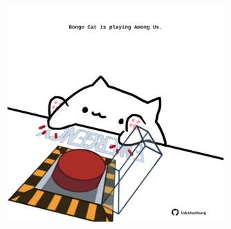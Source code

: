 <!-- built at 20/05/2025, 11:00:36 UTC -->
<p align="center">
  <img width="500" height="500" src="./ReadmeImage.svg">
</p>
